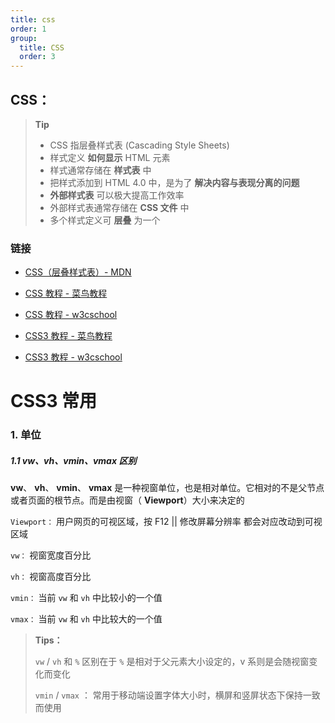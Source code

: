 ```yaml
---
title: css
order: 1
group:
  title: CSS
  order: 3
---
```


## CSS：

> **Tip**
>
> - CSS 指层叠样式表 (Cascading Style Sheets)
> - 样式定义 **如何显示** HTML 元素
> - 样式通常存储在 **样式表** 中
> - 把样式添加到 HTML 4.0 中，是为了 **解决内容与表现分离的问题**
> - **外部样式表** 可以极大提高工作效率
> - 外部样式表通常存储在 **CSS 文件** 中
> - 多个样式定义可 **层叠** 为一个

### 链接

- [CSS（层叠样式表）- MDN](https://developer.mozilla.org/zh-CN/docs/Web/CSS)

- [CSS 教程 - 菜鸟教程](https://www.runoob.com/css/css-tutorial.html)

- [CSS 教程 - w3cschool](https://www.w3cschool.cn/css/)

- [CSS3 教程 - 菜鸟教程](https://www.runoob.com/css3/css3-tutorial.html)

- [CSS3 教程 - w3cschool](https://www.w3cschool.cn/css3/)

# CSS3 常用

### 1. 单位

##### 1.1 vw、vh、vmin、vmax 区别

**vw**、 **vh**、 **vmin**、 **vmax** 是一种视窗单位，也是相对单位。它相对的不是父节点或者页面的根节点。而是由视窗（ **Viewport**）大小来决定的

`Viewport：` 用户网页的可视区域，按 F12 || 修改屏幕分辨率 都会对应改动到可视区域

`vw：` 视窗宽度百分比

`vh：` 视窗高度百分比

`vmin：` 当前 `vw` 和 `vh` 中比较小的一个值

`vmax：` 当前 `vw` 和 `vh` 中比较大的一个值

> **Tips：**
>
> `vw` / `vh` 和 `%` 区别在于 `%` 是相对于父元素大小设定的，v 系则是会随视窗变化而变化
>
> `vmin` / `vmax` ： 常用于移动端设置字体大小时，横屏和竖屏状态下保持一致而使用
